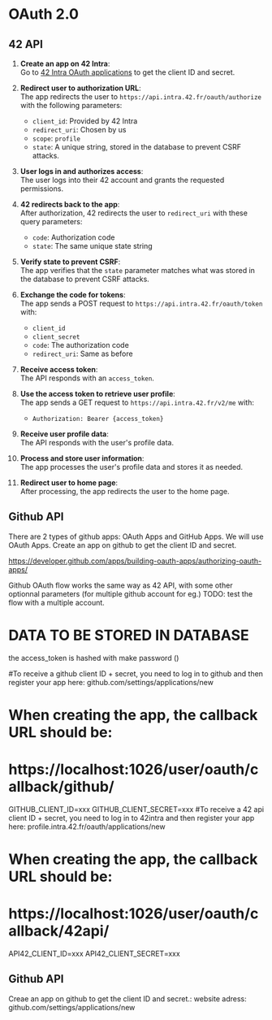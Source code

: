 # OAuth 2.0

## 42 API

1. **Create an app on 42 Intra**:  
   Go to [42 Intra OAuth applications](https://profile.intra.42.fr/oauth/applications/new) to get the client ID and secret.

2. **Redirect user to authorization URL**:  
   The app redirects the user to `https://api.intra.42.fr/oauth/authorize` with the following parameters:  
   - `client_id`: Provided by 42 Intra  
   - `redirect_uri`: Chosen by us  
   - `scope`: `profile`  
   - `state`: A unique string, stored in the database to prevent CSRF attacks.

3. **User logs in and authorizes access**:  
   The user logs into their 42 account and grants the requested permissions.

4. **42 redirects back to the app**:  
   After authorization, 42 redirects the user to `redirect_uri` with these query parameters:  
   - `code`: Authorization code  
   - `state`: The same unique state string

5. **Verify state to prevent CSRF**:  
   The app verifies that the `state` parameter matches what was stored in the database to prevent CSRF attacks.

6. **Exchange the code for tokens**:  
   The app sends a POST request to `https://api.intra.42.fr/oauth/token` with:  
   - `client_id`  
   - `client_secret`  
   - `code`: The authorization code  
   - `redirect_uri`: Same as before

7. **Receive access token**:  
   The API responds with an `access_token`.

8. **Use the access token to retrieve user profile**:  
   The app sends a GET request to `https://api.intra.42.fr/v2/me` with:  
   - `Authorization: Bearer {access_token}`

9. **Receive user profile data**:  
   The API responds with the user's profile data.

10. **Process and store user information**:  
   The app processes the user's profile data and stores it as needed.

11. **Redirect user to home page**:  
   After processing, the app redirects the user to the home page.

## Github API

There are 2 types of github apps: OAuth Apps and GitHub Apps. We will use OAuth Apps.
Create an app on github to get the client ID and secret.

https://developer.github.com/apps/building-oauth-apps/authorizing-oauth-apps/

Github OAuth flow works the same way as 42 API, with some other optionnal parameters (for multiple github account for eg.)
TODO: test the flow with a multiple account. 


# DATA TO BE STORED IN DATABASE

the access_token is hashed with make password ()


#To receive a github client ID + secret, you need to log in to github and then register your app here: github.com/settings/applications/new
# When creating the app, the callback URL should be:
# https://localhost:1026/user/oauth/callback/github/
GITHUB_CLIENT_ID=xxx
GITHUB_CLIENT_SECRET=xxx
#To receive a 42 api client ID + secret, you need to log in to 42intra and then register your app here: profile.intra.42.fr/oauth/applications/new
# When creating the app, the callback URL should be:
# https://localhost:1026/user/oauth/callback/42api/
API42_CLIENT_ID=xxx
API42_CLIENT_SECRET=xxx

## Github API
Creae an app on github to get the client ID and secret.:
website adress: 
github.com/settings/applications/new